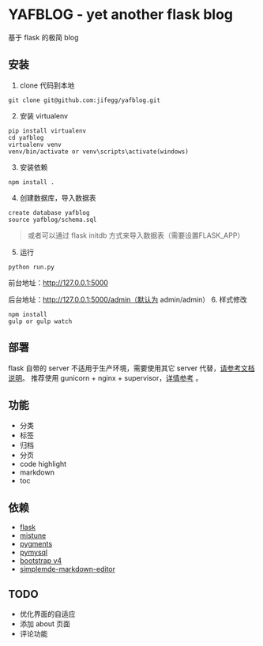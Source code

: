 # YAFBLOG - yet another flask blog
基于 flask 的极简 blog

## 安装

1. clone 代码到本地
```
git clone git@github.com:jifegg/yafblog.git
```

2. 安装 virtualenv
```
pip install virtualenv
cd yafblog
virtualenv venv
venv/bin/activate or venv\scripts\activate(windows)
```

3. 安装依赖
```
npm install .
```

4. 创建数据库，导入数据表
```
create database yafblog
source yafblog/schema.sql
```
> 或者可以通过 flask initdb 方式来导入数据表（需要设置FLASK_APP）

5. 运行
```
python run.py
```
前台地址：http://127.0.0.1:5000

后台地址：http://127.0.0.1:5000/admin（默认为 admin/admin）
6. 样式修改 
```
npm install
gulp or gulp watch
```

## 部署
flask 自带的 server 不适用于生产环境，需要使用其它 server 代替，[请参考文档说明](http://flask.pocoo.org/docs/0.12/deploying/#deployment)。
推荐使用 gunicorn + nginx + supervisor，[详情参考](http://blog.gutown.com/article/2) 。


## 功能
* 分类
* 标签
* 归档
* 分页
* code highlight
* markdown
* toc


## 依赖
* [flask](https://github.com/pallets/flask)
* [mistune](https://github.com/lepture/mistune)
* [pygments](http://pygments.org/)
* [pymysql](https://github.com/PyMySQL/PyMySQL)
* [bootstrap v4](https://github.com/twbs/bootstrap)
* [simplemde-markdown-editor](https://github.com/NextStepWebs/simplemde-markdown-editor)

## TODO
* 优化界面的自适应
* 添加 about 页面
* 评论功能

